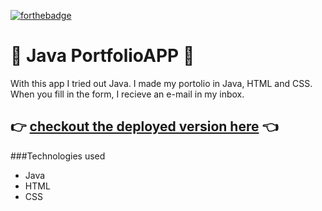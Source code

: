 [![forthebadge](https://forthebadge.com/images/badges/built-with-love.svg)](https://forthebadge.com)

#  :page_facing_up: Java PortfolioAPP :page_facing_up:
With this app I tried out Java. I made my portolio in Java, HTML and CSS. When you fill in the form, I recieve an e-mail in my inbox. 


## :point_right: [checkout the deployed version here](https://www.merylsnieuws.nl) :point_left:

###Technologies used
- Java
- HTML
- CSS
